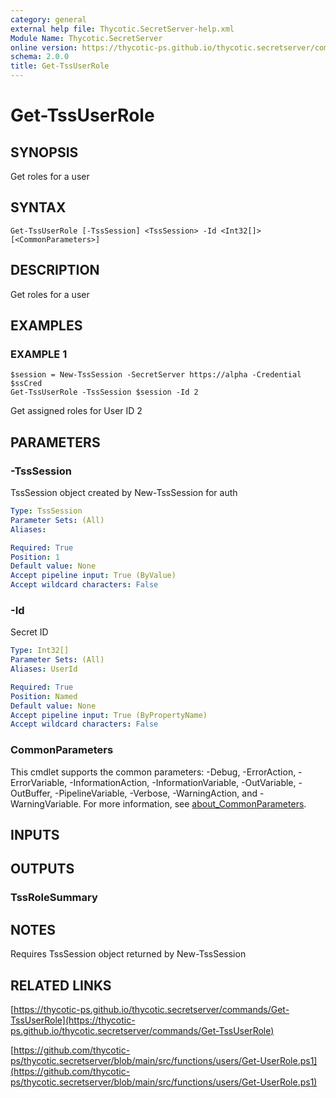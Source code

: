 ```yaml
---
category: general
external help file: Thycotic.SecretServer-help.xml
Module Name: Thycotic.SecretServer
online version: https://thycotic-ps.github.io/thycotic.secretserver/commands/Get-TssUserRole
schema: 2.0.0
title: Get-TssUserRole
---
```


# Get-TssUserRole

## SYNOPSIS
Get roles for a user

## SYNTAX

```
Get-TssUserRole [-TssSession] <TssSession> -Id <Int32[]> [<CommonParameters>]
```

## DESCRIPTION
Get roles for a user

## EXAMPLES

### EXAMPLE 1
```
$session = New-TssSession -SecretServer https://alpha -Credential $ssCred
Get-TssUserRole -TssSession $session -Id 2
```

Get assigned roles for User ID 2

## PARAMETERS

### -TssSession
TssSession object created by New-TssSession for auth

```yaml
Type: TssSession
Parameter Sets: (All)
Aliases:

Required: True
Position: 1
Default value: None
Accept pipeline input: True (ByValue)
Accept wildcard characters: False
```

### -Id
Secret ID

```yaml
Type: Int32[]
Parameter Sets: (All)
Aliases: UserId

Required: True
Position: Named
Default value: None
Accept pipeline input: True (ByPropertyName)
Accept wildcard characters: False
```

### CommonParameters
This cmdlet supports the common parameters: -Debug, -ErrorAction, -ErrorVariable, -InformationAction, -InformationVariable, -OutVariable, -OutBuffer, -PipelineVariable, -Verbose, -WarningAction, and -WarningVariable. For more information, see [about_CommonParameters](http://go.microsoft.com/fwlink/?LinkID=113216).

## INPUTS

## OUTPUTS

### TssRoleSummary
## NOTES
Requires TssSession object returned by New-TssSession

## RELATED LINKS

[https://thycotic-ps.github.io/thycotic.secretserver/commands/Get-TssUserRole](https://thycotic-ps.github.io/thycotic.secretserver/commands/Get-TssUserRole)

[https://github.com/thycotic-ps/thycotic.secretserver/blob/main/src/functions/users/Get-UserRole.ps1](https://github.com/thycotic-ps/thycotic.secretserver/blob/main/src/functions/users/Get-UserRole.ps1)

